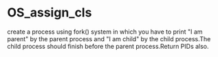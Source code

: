 # OS_assign_cls
create a process using fork() system in which you have to print "I am parent" by the parent process and "I am child" by the child process.The child process should finish before the parent process.Return PIDs also.
